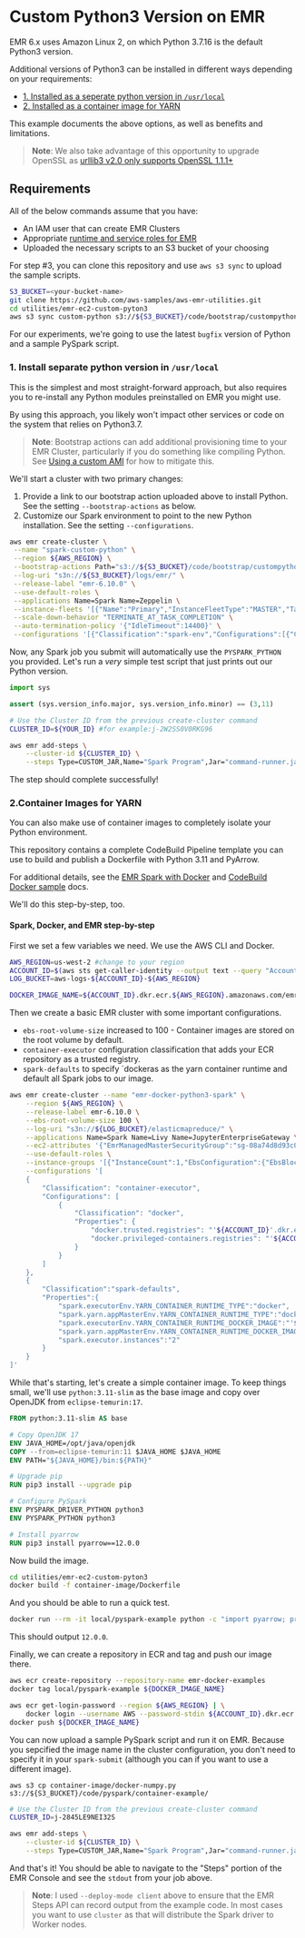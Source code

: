 # Custom Python3 Version on EMR

EMR 6.x uses Amazon Linux 2, on which Python 3.7.16 is the default Python3 version.

Additional versions of Python3 can be installed in different ways depending on your requirements:

- [1. Installed as a seperate python version in `/usr/local`](#1-install-separate-python-version-in-usrlocal`)
- [2. Installed as a container image for YARN](#2-container-images-for-yarn)

This example documents the above options, as well as benefits and limitations.

> **Note**: We also take advantage of this opportunity to upgrade OpenSSL as [urllib3 v2.0 only supports OpenSSL 1.1.1+](https://urllib3.readthedocs.io/en/latest/v2-migration-guide.html#common-upgrading-issues)

## Requirements

All of the below commands assume that you have:
- An IAM user that can create EMR Clusters
- Appropriate [runtime and service roles for EMR](https://docs.aws.amazon.com/emr/latest/ManagementGuide/emr-plan-access-iam.html)
- Uploaded the necessary scripts to an S3 bucket of your choosing

For step #3, you can clone this repository and use `aws s3 sync` to upload the sample scripts.

```bash
S3_BUCKET=<your-bucket-name>
git clone https://github.com/aws-samples/aws-emr-utilities.git
cd utilities/emr-ec2-custom-pyton3
aws s3 sync custom-python s3://${S3_BUCKET}/code/bootstrap/custompython/
```

For our experiments, we're going to use the latest `bugfix` version of Python and a sample PySpark script.

### 1. Install separate python version in `/usr/local`

This is the simplest and most straight-forward approach, but also requires you to re-install any Python modules preinstalled on EMR you might use.

By using this approach, you likely won't impact other services or code on the system that relies on Python3.7.

> **Note**: Bootstrap actions can add additional provisioning time to your EMR Cluster, particularly if you do something like compiling Python. See [Using a custom AMI](https://docs.aws.amazon.com/emr/latest/ManagementGuide/emr-custom-ami.html) for how to mitigate this.

We'll start a cluster with two primary changes:
1. Provide a link to our bootstrap action uploaded above to install Python. See the setting `--bootstrap-actions` as below.
2. Customize our Spark environment to point to the new Python installation. See the setting `--configurations`.

```bash
aws emr create-cluster \
 --name "spark-custom-python" \
 --region ${AWS_REGION} \
 --bootstrap-actions Path="s3://${S3_BUCKET}/code/bootstrap/custompython/install-python.sh"  \
 --log-uri "s3n://${S3_BUCKET}/logs/emr/" \
 --release-label "emr-6.10.0" \
 --use-default-roles \
 --applications Name=Spark Name=Zeppelin \
 --instance-fleets '[{"Name":"Primary","InstanceFleetType":"MASTER","TargetOnDemandCapacity":1,"TargetSpotCapacity":0,"InstanceTypeConfigs":[{"InstanceType":"c5a.2xlarge"},{"InstanceType":"m5a.2xlarge"},{"InstanceType":"r5a.2xlarge"}]},{"Name":"Core","InstanceFleetType":"CORE","TargetOnDemandCapacity":0,"TargetSpotCapacity":1,"InstanceTypeConfigs":[{"InstanceType":"c5a.2xlarge"},{"InstanceType":"m5a.2xlarge"},{"InstanceType":"r5a.2xlarge"}],"LaunchSpecifications":{"OnDemandSpecification":{"AllocationStrategy":"lowest-price"},"SpotSpecification":{"TimeoutDurationMinutes":10,"TimeoutAction":"SWITCH_TO_ON_DEMAND","AllocationStrategy":"capacity-optimized"}}}]' \
 --scale-down-behavior "TERMINATE_AT_TASK_COMPLETION" \
 --auto-termination-policy '{"IdleTimeout":14400}' \
 --configurations '[{"Classification":"spark-env","Configurations":[{"Classification":"export","Properties":{"PYSPARK_PYTHON": "/usr/local/python3.11.3/bin/python3.11"}}]}]'
```

Now, any Spark job you submit will automatically use the `PYSPARK_PYTHON` you provided. Let's run a _very_ simple test script that just prints out our Python version. 

```python
import sys

assert (sys.version_info.major, sys.version_info.minor) == (3,11)
```

```bash
# Use the Cluster ID from the previous create-cluster command
CLUSTER_ID=${YOUR_ID} #for example:j-2W2SS0V0RKG96

aws emr add-steps \
    --cluster-id ${CLUSTER_ID} \
    --steps Type=CUSTOM_JAR,Name="Spark Program",Jar="command-runner.jar",ActionOnFailure=CONTINUE,Args="[spark-submit,--deploy-mode,cluster,s3://${S3_BUCKET}/code/bootstrap/custompython/validate-python-version.py]"
```

The step should complete successfully!

### 2.Container Images for YARN

You can also make use of container images to completely isolate your Python environment. 

This repository contains a complete CodeBuild Pipeline template you can use to build and publish a Dockerfile with Python 3.11 and PyArrow. 

For additional details, see the [EMR Spark with Docker](https://docs.aws.amazon.com/emr/latest/ReleaseGuide/emr-spark-docker.html) and [CodeBuild Docker sample](https://docs.aws.amazon.com/codebuild/latest/userguide/sample-docker.html) docs.

We'll do this step-by-step, too. 

#### Spark, Docker, and EMR step-by-step

First we set a few variables we need. We use the AWS CLI and Docker.

```bash
AWS_REGION=us-west-2 #change to your region
ACCOUNT_ID=$(aws sts get-caller-identity --output text --query "Account")
LOG_BUCKET=aws-logs-${ACCOUNT_ID}-${AWS_REGION}

DOCKER_IMAGE_NAME=${ACCOUNT_ID}.dkr.ecr.${AWS_REGION}.amazonaws.com/emr-docker-examples:pyspark-example
```

Then we create a basic EMR cluster with some important configurations.

- `ebs-root-volume-size` increased to 100 - Container images are stored on the root volume by default.
- `container-executor` configuration classification that adds your ECR repository as a trusted registry.
- `spark-defaults` to specify `dockeras as the yarn container runtime and default all Spark jobs to our image.

```bash
aws emr create-cluster --name "emr-docker-python3-spark" \
    --region ${AWS_REGION} \
    --release-label emr-6.10.0 \
    --ebs-root-volume-size 100 \
    --log-uri "s3n://${LOG_BUCKET}/elasticmapreduce/" \
    --applications Name=Spark Name=Livy Name=JupyterEnterpriseGateway \
    --ec2-attributes '{"EmrManagedMasterSecurityGroup":"sg-08a74d8d93c01faf8","EmrManagedSlaveSecurityGroup":"sg-0545ef5ea866f944c","AdditionalMasterSecurityGroups":[],"AdditionalSlaveSecurityGroups":[],"SubnetId":"subnet-42a5183a"}' \
    --use-default-roles \
    --instance-groups '[{"InstanceCount":1,"EbsConfiguration":{"EbsBlockDeviceConfigs":[{"VolumeSpecification":{"SizeInGB":75,"VolumeType":"gp2"},"VolumesPerInstance":2}]},"InstanceGroupType":"CORE","InstanceType":"m5.xlarge","Name":"CORE"},{"InstanceCount":1,"EbsConfiguration":{"EbsBlockDeviceConfigs":[{"VolumeSpecification":{"SizeInGB":32,"VolumeType":"gp2"},"VolumesPerInstance":2}]},"InstanceGroupType":"MASTER","InstanceType":"m5.xlarge","Name":"MASTER"}]' \
    --configurations '[
    {
        "Classification": "container-executor",
        "Configurations": [
            {
                "Classification": "docker",
                "Properties": {
                    "docker.trusted.registries": "'${ACCOUNT_ID}'.dkr.ecr.'${AWS_REGION}'.amazonaws.com",
                    "docker.privileged-containers.registries": "'${ACCOUNT_ID}'.dkr.ecr.'${AWS_REGION}'.amazonaws.com"
                }
            }
        ]
    },
    {
        "Classification":"spark-defaults",
        "Properties":{
            "spark.executorEnv.YARN_CONTAINER_RUNTIME_TYPE":"docker",
            "spark.yarn.appMasterEnv.YARN_CONTAINER_RUNTIME_TYPE":"docker",
            "spark.executorEnv.YARN_CONTAINER_RUNTIME_DOCKER_IMAGE":"'${DOCKER_IMAGE_NAME}'",
            "spark.yarn.appMasterEnv.YARN_CONTAINER_RUNTIME_DOCKER_IMAGE":"'${DOCKER_IMAGE_NAME}'",
            "spark.executor.instances":"2"
        }
    }
]'
```

While that's starting, let's create a simple container image. To keep things small, we'll use `python:3.11-slim` as the base image and copy over OpenJDK from `eclipse-temurin:17`.

```dockerfile
FROM python:3.11-slim AS base

# Copy OpenJDK 17
ENV JAVA_HOME=/opt/java/openjdk
COPY --from=eclipse-temurin:11 $JAVA_HOME $JAVA_HOME
ENV PATH="${JAVA_HOME}/bin:${PATH}"

# Upgrade pip
RUN pip3 install --upgrade pip

# Configure PySpark
ENV PYSPARK_DRIVER_PYTHON python3
ENV PYSPARK_PYTHON python3

# Install pyarrow
RUN pip3 install pyarrow==12.0.0
```

Now build the image.

```bash
cd utilities/emr-ec2-custom-pyton3
docker build -f container-image/Dockerfile
```

And you should be able to run a quick test.

```bash
docker run --rm -it local/pyspark-example python -c "import pyarrow; print(pyarrow.__version__)"
```

This should output `12.0.0`.

Finally, we can create a repository in ECR and tag and push our image there. 

```bash
aws ecr create-repository --repository-name emr-docker-examples
docker tag local/pyspark-example ${DOCKER_IMAGE_NAME}

aws ecr get-login-password --region ${AWS_REGION} | \
    docker login --username AWS --password-stdin ${ACCOUNT_ID}.dkr.ecr.${AWS_REGION}.amazonaws.com
docker push ${DOCKER_IMAGE_NAME}
```

You can now upload a sample PySpark script and run it on EMR. Because you sepcified the image name in the cluster configuration, you don't need to specify it in your `spark-submit` (although you can if you want to use a different image).

```
aws s3 cp container-image/docker-numpy.py s3://${S3_BUCKET}/code/pyspark/container-example/
```

```bash
# Use the Cluster ID from the previous create-cluster command
CLUSTER_ID=j-2845LE9NEI32S

aws emr add-steps \
    --cluster-id ${CLUSTER_ID} \
    --steps Type=CUSTOM_JAR,Name="Spark Program",Jar="command-runner.jar",ActionOnFailure=CONTINUE,Args="[spark-submit,--deploy-mode,client,s3://${S3_BUCKET}/code/pyspark/container-example/docker-numpy.py]"
```

And that's it! You should be able to navigate to the "Steps" portion of the EMR Console and see the `stdout` from your job above.

> **Note**: I used `--deploy-mode client` above to ensure that the EMR Steps API can record output from the example code. In most cases you want to use `cluster` as that will distribute the Spark driver to Worker nodes. 